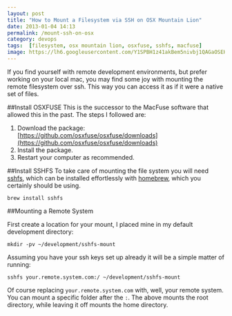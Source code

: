 ```yaml
---
layout: post
title: "How to Mount a Filesystem via SSH on OSX Mountain Lion"
date: 2013-01-04 14:13
permalink: /mount-ssh-on-osx
category: devops
tags:  [filesystem, osx mountain lion, osxfuse, sshfs, macfuse]
image: https://lh6.googleusercontent.com/Y1SPBH1z41akBem5nivbj1QAGaOSEH2PDbIbubX0_nM=w1116-h413-no
---
```


If you find yourself with remote development environments, but prefer working on your local mac, you may find some joy with mounting the remote filesystem over ssh. This way you can access it as if it were a native set of files.

##Install OSXFUSE
This is the successor to the MacFuse software that allowed this in the past. The steps I followed are:

1. Download the package: [https://github.com/osxfuse/osxfuse/downloads](https://github.com/osxfuse/osxfuse/downloads)
2. Install the package.
3. Restart your computer as recommended.

##Install SSHFS
To take care of mounting the file system you will need [sshfs](http://fuse.sourceforge.net/sshfs.html), which can be installed effortlessly with [homebrew](http://mxcl.github.com/homebrew/), which you certainly should be using.

    brew install sshfs

##Mounting a Remote System

First create a location for your mount, I placed mine in my default development directory:

    mkdir -pv ~/development/sshfs-mount

Assuming you have your ssh keys set up already it will be a simple matter of running:

    sshfs your.remote.system.com:/ ~/development/sshfs-mount

Of course replacing `your.remote.system.com` with, well, your remote system. You can mount a specific folder after the `:`. The above mounts the root directory, while leaving it off mounts the home directory.


